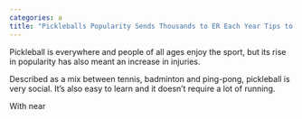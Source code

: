 ```yaml
---
categories: a
title: "Pickleballs Popularity Sends Thousands to ER Each Year Tips to Avoid Common Injuries"
---
```


Pickleball is everywhere and people of all ages enjoy the sport, but its rise in popularity has also meant an increase in injuries.



Described as a mix between tennis, badminton and ping-pong, pickleball is very social. It’s also easy to learn and it doesn’t require a lot of running.



With near